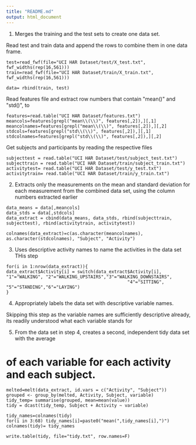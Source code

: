```yaml
---
title: "README.md"
output: html_document
---
```


1. Merges the training and the test sets to create one data set.

Read test and train data and append the rows to combine them in one data frame.


```{r}
test=read_fwf(file="UCI HAR Dataset/test/X_test.txt", fwf_widths(rep(16,561)))
train=read_fwf(file="UCI HAR Dataset/train/X_train.txt", fwf_widths(rep(16,561)))

data= rbind(train, test) 
```

Read features file and extract row numbers that contain "mean()" and "std()", to 

```{r}
features=read.table("UCI HAR Dataset/features.txt")
meancols=features[grepl("mean\\(\\)", features[,2]),][,1]
meancolnames=features[grepl("mean\\(\\)", features[,2]),][,2]
stdcols=features[grepl("std\\(\\)", features[,2]),][,1]
stdcolnames=features[grepl("std\\(\\)", features[,2]),][,2]
```

Get subjects and participants by reading the respective files
```{r}
subjecttest = read.table("UCI HAR Dataset/test/subject_test.txt")
subjecttrain = read.table("UCI HAR Dataset/train/subject_train.txt")
activitytest= read.table("UCI HAR Dataset/test/y_test.txt")
activitytrain= read.table("UCI HAR Dataset/train/y_train.txt")
```



2. Extracts only the measurements on the mean and standard deviation for each measurement from the combined data set, using the column numbers extracted earlier
```{r}
data_means = data[,meancols]
data_stds = data[,stdcols]
data_extract = cbind(data_means, data_stds, rbind(subjecttrain, subjecttest), rbind(activitytrain, activitytest))

colnames(data_extract)=c(as.character(meancolnames), as.character(stdcolnames), "Subject", "Activity")

```


3. Uses descriptive activity names to name the activities in the data set
THis step 
```{r}
for(i in 1:nrow(data_extract)){
data_extract$Activity[i] = switch(data_extract$Activity[i], "1"="WALKING", "2"="WALKING_UPSTAIRS","3"="WALKING_DOWNSTAIRS",
                                              "4"="SITTING", "5"="STANDING","6"="LAYING")
}
```


4. Appropriately labels the data set with descriptive variable names. 

Skipping this step as the variable names are sufficiently descriptive already, 
its readily understood what each variable stands for


5. From the data set in step 4, creates a second, independent tidy data set with the average 
#   of each variable for each activity and each subject.

```{r}
melted=melt(data_extract, id.vars = c("Activity", "Subject"))
grouped <- group_by(melted, Activity, Subject, variable)
tidy_temp= summarise(grouped, mean=mean(value))
tidy = dcast(tidy_temp, Subject + Activity ~ variable)

tidy_names=colnames(tidy)
for(i in 3:68) tidy_names[i]=paste0("mean(",tidy_names[i],")")
colnames(tidy)= tidy_names

write.table(tidy, file="tidy.txt", row.names=F)
```
